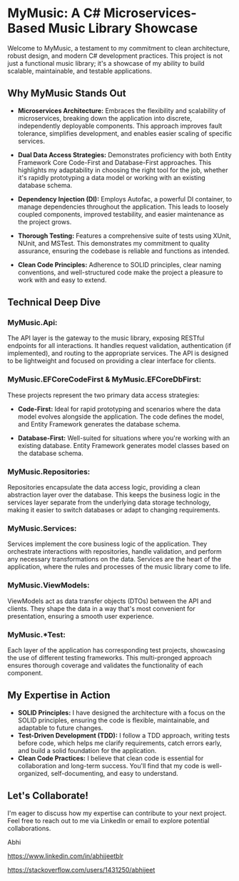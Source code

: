 # MyMusic: A C# Microservices-Based Music Library Showcase

Welcome to MyMusic, a testament to my commitment to clean architecture, robust design, and modern C# development practices. This project is not just a functional music library; it's a showcase of my ability to build scalable, maintainable, and testable applications.

## Why MyMusic Stands Out

* **Microservices Architecture:**  Embraces the flexibility and scalability of microservices, breaking down the application into discrete, independently deployable components. This approach improves fault tolerance, simplifies development, and enables easier scaling of specific services.

* **Dual Data Access Strategies:** Demonstrates proficiency with both Entity Framework Core Code-First and Database-First approaches. This highlights my adaptability in choosing the right tool for the job, whether it's rapidly prototyping a data model or working with an existing database schema.

* **Dependency Injection (DI):** Employs Autofac, a powerful DI container, to manage dependencies throughout the application. This leads to loosely coupled components, improved testability, and easier maintenance as the project grows.

* **Thorough Testing:** Features a comprehensive suite of tests using XUnit, NUnit, and MSTest. This demonstrates my commitment to quality assurance, ensuring the codebase is reliable and functions as intended.

* **Clean Code Principles:** Adherence to SOLID principles, clear naming conventions, and well-structured code make the project a pleasure to work with and easy to extend.

## Technical Deep Dive

### MyMusic.Api:
The API layer is the gateway to the music library, exposing RESTful endpoints for all interactions. It handles request validation, authentication (if implemented), and routing to the appropriate services. The API is designed to be lightweight and focused on providing a clear interface for clients.

### MyMusic.EFCoreCodeFirst & MyMusic.EFCoreDbFirst:
These projects represent the two primary data access strategies:

* **Code-First:** Ideal for rapid prototyping and scenarios where the data model evolves alongside the application. The code defines the model, and Entity Framework generates the database schema.

* **Database-First:** Well-suited for situations where you're working with an existing database. Entity Framework generates model classes based on the database schema.

### MyMusic.Repositories:
Repositories encapsulate the data access logic, providing a clean abstraction layer over the database. This keeps the business logic in the services layer separate from the underlying data storage technology, making it easier to switch databases or adapt to changing requirements.

### MyMusic.Services:
Services implement the core business logic of the application. They orchestrate interactions with repositories, handle validation, and perform any necessary transformations on the data. Services are the heart of the application, where the rules and processes of the music library come to life.

### MyMusic.ViewModels:
ViewModels act as data transfer objects (DTOs) between the API and clients. They shape the data in a way that's most convenient for presentation, ensuring a smooth user experience.

### MyMusic.*Test:
Each layer of the application has corresponding test projects, showcasing the use of different testing frameworks. This multi-pronged approach ensures thorough coverage and validates the functionality of each component.

## My Expertise in Action

* **SOLID Principles:** I have designed the architecture with a focus on the SOLID principles, ensuring the code is flexible, maintainable, and adaptable to future changes.
* **Test-Driven Development (TDD):** I follow a TDD approach, writing tests before code, which helps me clarify requirements, catch errors early, and build a solid foundation for the application.
* **Clean Code Practices:** I believe that clean code is essential for collaboration and long-term success. You'll find that my code is well-organized, self-documenting, and easy to understand.

## Let's Collaborate!

I'm eager to discuss how my expertise can contribute to your next project. Feel free to reach out to me via LinkedIn or email to explore potential collaborations.

Abhi

https://www.linkedin.com/in/abhijeetblr

https://stackoverflow.com/users/1431250/abhijeet
